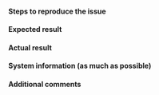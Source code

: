#### Steps to reproduce the issue



#### Expected result



#### Actual result



#### System information (as much as possible)



#### Additional comments

